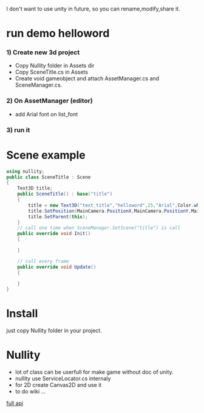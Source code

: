 I don't want to use unity in future, so you can rename,modify,share it.</br>

# run demo helloword
### 1) Create new 3d project
- Copy Nullity folder in Assets dir
- Copy SceneTitle.cs in Assets
- Create void gameobject and attach AssetManager.cs and SceneManager.cs.
### 2) On AssetManager (editor)
- add Arial font on list_font
### 3) run it

# Scene example
```csharp
using nullity;
public class SceneTitle : Scene
{
    Text3D title;
    public SceneTitle() : base("title")
    {
        title = new Text3D("text_title","helloword",25,"Arial",Color.white);
        title.SetPosition(MainCamera.PositionX,MainCamera.PositionY,MainCamera.PositionZ+23);
        title.SetParent(this);
    }
    // call one time when SceneManager.SetScene("title") is call
    public override void Init()
    {

    }

    // call every frame
    public override void Update()
    {

    }
}
```
# Install 
just copy Nullity folder in your project.

# Nullity
- lot of class can be userfull for make game without doc of unity.
- nullity use ServiceLocator.cs internaly 
- for 2D create Canvas2D and use it  
- to do wiki ...

[full api](wiki)



